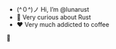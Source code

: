 - (^０^)ノ Hi, I’m @lunarust
- 🌱 Very curious about Rust
- :heart: Very much addicted to coffee

:penguin: 
<!---
lunarust/lunarust is a ✨ special ✨ repository because its `README.md` (this file) appears on your GitHub profile.
You can click the Preview link to take a look at your changes.
--->
